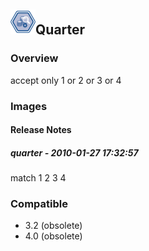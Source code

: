 ## <img src='./logo.jpg' width='40' height='40'>Quarter

### Overview
accept only 1 or 2 or 3 or 4
### Images




#### Release Notes

##### quarter - 2010-01-27 17:32:57
match 1 2 3 4 
### Compatible
 -  3.2 (obsolete)
 -   4.0 (obsolete)